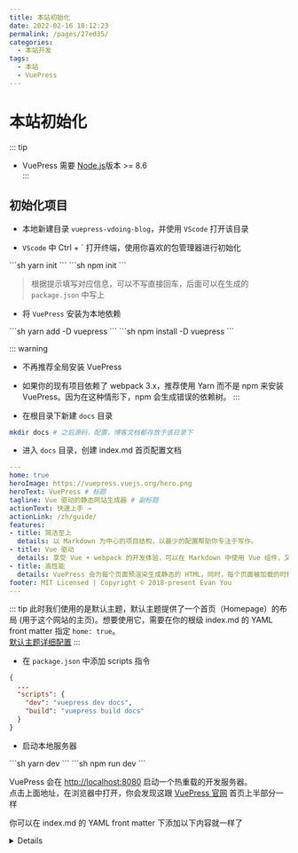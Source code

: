 ```yaml
---
title: 本站初始化
date: 2022-02-16 18:12:23
permalink: /pages/27ed35/
categories:
  - 本站开发
tags:
  - 本站
  - VuePress
---
```


# 本站初始化

::: tip
* VuePress 需要 [Node.js](https://nodejs.org/en/)版本 >= 8.6   
:::


## 初始化项目

* 本地新建目录 `vuepress-vdoing-blog`，并使用 `VScode` 打开该目录
   
* `VScode` 中 Ctrl + `  打开终端，使用你喜欢的包管理器进行初始化

<code-group>
  <code-block title="YARN" active>
  ```sh
  yarn init
  ```
  </code-block>

  <code-block title="NPM">
  ```sh
  npm init
  ```
  </code-block>
</code-group>

> 根据提示填写对应信息，可以不写直接回车，后面可以在生成的 `package.json` 中写上

* 将 `VuePress` 安装为本地依赖

<code-group>
  <code-block title="YARN" active>
  ```sh
  yarn add -D vuepress
  ```
  </code-block>

  <code-block title="NPM">
  ```sh
  npm install -D vuepress
  ```
  </code-block>
</code-group>

::: warning
* 不再推荐全局安装 VuePress
* 如果你的现有项目依赖了 webpack 3.x，推荐使用 Yarn 而不是 npm 来安装 VuePress。因为在这种情形下，npm 会生成错误的依赖树。
:::

* 在根目录下新建 `docs` 目录

```sh
mkdir docs # 之后源码，配置，博客文档都存放于该目录下
```

* 进入 `docs` 目录，创建 index.md 首页配置文档

```yaml
---
home: true
heroImage: https://vuepress.vuejs.org/hero.png
heroText: VuePress # 标题
tagline: Vue 驱动的静态网站生成器 # 副标题
actionText: 快速上手 →
actionLink: /zh/guide/
features:
- title: 简洁至上
  details: 以 Markdown 为中心的项目结构，以最少的配置帮助你专注于写作。
- title: Vue 驱动
  details: 享受 Vue + webpack 的开发体验，可以在 Markdown 中使用 Vue 组件，又可以使用 Vue 来开发自定义主题。
- title: 高性能
  details: VuePress 会为每个页面预渲染生成静态的 HTML，同时，每个页面被加载的时候，将作为 SPA 运行。
footer: MIT Licensed | Copyright © 2018-present Evan You
---
```

::: tip
此时我们使用的是默认主题，默认主题提供了一个首页（Homepage）的布局 (用于这个网站的主页)。想要使用它，需要在你的根级 index.md 的 YAML front matter 指定 `home: true`。  
[默认主题详细配置](https://vuepress.vuejs.org/zh/theme/default-theme-config.html)
:::
 
* 在 `package.json` 中添加 scripts 指令

```json
{
  ...
  "scripts": {
    "dev": "vuepress dev docs",
    "build": "vuepress build docs"
  }
}
```

* 启动本地服务器

<code-group>
  <code-block title="YARN" active>
  ```sh
  yarn dev
  ```
  </code-block>

  <code-block title="NPM">
  ```sh
  npm run dev
  ```
  </code-block>
</code-group>

VuePress 会在 [http://localhost:8080](http://localhost:8080) 启动一个热重载的开发服务器。  
点击上面地址，在浏览器中打开，你会发现这跟 [VuePress 官网](https://vuepress.vuejs.org/zh/) 首页上半部分一样  

你可以在 index.md 的 YAML front matter 下添加以下内容就一样了
<details>
```md
### 像数 1, 2, 3 一样容易

​```sh
# 安装
yarn global add vuepress # 或者：npm install -g vuepress

# 新建一个 markdown 文件
echo '# Hello VuePress!' > README.md

# 开始写作
vuepress dev .

# 构建静态文件
vuepress build .
​```

::: warning 注意
请确保你的 Node.js 版本 >= 8.6。
:::
```
</details>

## 目录结构

### 官方目录结构

VuePress 遵循 “约定优于配置” 的原则，官方推荐的目录结构如下：

```js
.
├── docs
│   ├── .vuepress (可选的)
│   │   ├── components (可选的)
│   │   ├── theme (可选的)
│   │   │   └── Layout.vue
│   │   ├── public (可选的)
│   │   ├── styles (可选的)
│   │   │   ├── index.styl
│   │   │   └── palette.styl
│   │   ├── templates (可选的, 谨慎配置)
│   │   │   ├── dev.html
│   │   │   └── ssr.html
│   │   ├── config.js (可选的)
│   │   └── enhanceApp.js (可选的)
│   │ 
│   ├── README.md
│   ├── guide
│   │   └── README.md
│   └── config.md
│ 
└── package.json
```

::: details 目录结构说明
* `docs/.vuepress`: 用于存放全局的配置、组件、静态资源等。
* `docs/.vuepress/components`: 该目录中的 Vue 组件将会被自动注册为全局组件。
* `docs/.vuepress/theme`: 用于存放本地主题。
* `docs/.vuepress/styles`: 用于存放样式相关的文件。
* `docs/.vuepress/styles/index.styl`: 将会被自动应用的全局样式文件，会生成在最终的 CSS 文件结尾，具有比默认样式更高的优先级。
* `docs/.vuepress/styles/palette.styl`: 用于重写默认颜色常量，或者设置新的 stylus 颜色常量。
* `docs/.vuepress/public`: 静态资源目录。
* `docs/.vuepress/templates`: 存储 HTML 模板文件。
* `docs/.vuepress/templates/dev.html`: 用于开发环境的 HTML 模板文件。
* `docs/.vuepress/templates/ssr.html`: 构建时基于 Vue SSR 的 HTML 模板文件。
* `docs/.vuepress/config.js`: 配置文件的入口文件，也可以是 `YML` 或 `toml`。
* `docs/.vuepress/enhanceApp.js`: 客户端应用的增强。
:::

### 本站目录结构

本站整体目录结构如下，接下来也是基于此目录结构创建相应文件的

```js
. (根目录 vuepress-vdoing-blog)
├── .github (GitHub 相关文件)
│   ├── workflows
│   │   ├── ci.yml (github action 自动部署)
│   │   └── gitee.yml (同步并部署到gitee)
├── docs (必须，不要修改文件夹名称)
│   ├── .vuepress
│   │   ├── config (配置文件)
│   │   │   ├── themeConfig (主题配置文件目录)
│   │   │   ├── plugins.js (插件配置)
│   │   │   ├── secrets.js (私密数据配置)
│   │   │   ├── themeConfig.js (主题配置文件的入口文件)  
│   │   │   ├── webpack.js (webpack配置)
│   │   ├── public (静态资源目录)
│   │   │   ├── img 
│   │   ├── styles (样式相关的文件)
│   │   │   ├── index.styl (将会被自动应用的全局样式文件，会生成在最终的 CSS 文件结尾，具有比默认样式更高的优先级)
│   │   │   ├── palette.styl (vdoing主题-样式变量，你可以修改这些变量值以覆盖主题使用的样式变量)
│   │   ├── theme (继承的Vdoing主题)
│   │   │   ├── components (覆盖或新建的组件) 
│   │   │   ├── index.js 
│   │   ├── config.js (配置文件的入口文件)
│   ├── @pages (自动生成的文件夹，存放分类页、标签页、归档页)
│   ├── _posts (专门存放碎片化博客文章的文件夹)
│   ├── <结构化目录> (包含目录页，博客文章)
│   └── index.md (首页)
├── deploy.sh (本地部署命令脚本)
├── .gitignore
├── LICENSE
├── README.md
└── package.json
```

> windows 下使用tree /f > tree.txt命令，就可以把打印出的树状目录结构写入到 tree.txt 文件中。